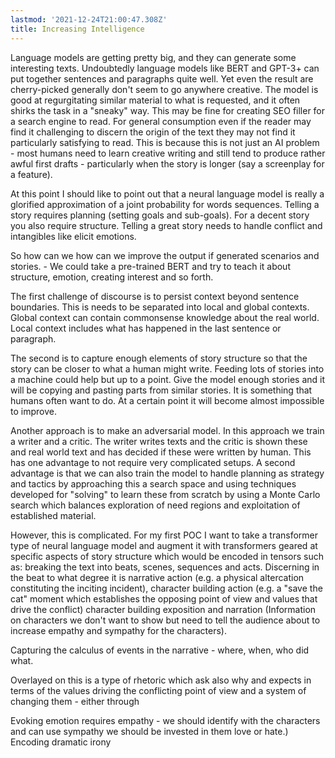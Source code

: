 ```yaml
---
lastmod: '2021-12-24T21:00:47.308Z'
title: Increasing Intelligence
---
```


Language models are getting pretty big, and they can generate some interesting texts. Undoubtedly language models like BERT and GPT-3+ can put together sentences and paragraphs quite well. Yet even the result are cherry-picked generally don't seem to go anywhere creative. The model is good at regurgitating similar material to what is requested, and it often shirks the task in a "sneaky" way. This may be fine for creating SEO filler for a search engine to read. For general consumption even if the reader may find it challenging to discern the origin of the text they may not find it particularly satisfying to read. This is because this is not just an AI problem - most humans need to learn creative writing and still tend to produce rather awful first drafts - particularly when the story is longer (say a screenplay for a feature).

At this point I should like to point out that a neural language model is really a glorified approximation of a joint probability for words sequences. Telling a story requires planning (setting goals and sub-goals). For a decent story you also require structure. Telling a great story needs to handle conflict and intangibles like elicit emotions.

So how can we how can we improve the output if generated scenarios and stories. - We could take a pre-trained BERT and try to teach it about structure, emotion, creating interest and so forth.

The first challenge of discourse is to persist context beyond sentence boundaries. This is needs to be separated into local and global contexts. Global context can contain commonsense knowledge about the real world. Local context includes what has happened in the last sentence or paragraph. 

The second is to capture enough elements of story structure so that the story can be closer to what a human might write. Feeding lots of stories into a machine could help but up to a point. Give the model enough stories and it will be copying and pasting parts from similar stories. It is something that humans often want to do. At a certain point it will become almost impossible to improve. 

Another approach is to make an adversarial model.  In this approach we train a writer and a critic. The writer writes texts and the critic is shown these and real world text and has decided if these were written by human. This has one advantage to not require very complicated setups. A second advantage is that we can also train the model to handle planning as strategy and tactics by approaching this a search space and using techniques developed for "solving" to learn these from scratch by using a Monte Carlo search which balances exploration of need regions and exploitation of established material.

However, this is complicated. For my first POC I want to take a transformer type of neural language model and augment it with transformers geared at specific aspects of story structure which would be encoded in tensors such as: breaking the text into beats, scenes, sequences and acts. Discerning in the beat to what degree it is narrative action (e.g. a physical altercation constituting the inciting incident), character building action (e.g. a "save the cat" moment which establishes the opposing point of view and values that drive the conflict) character building exposition and narration (Information on characters we don't want to show but need to tell the audience about to increase empathy and sympathy for the characters).

Capturing the calculus of events in the narrative - where, when, who did what.

Overlayed on this is a type of rhetoric which ask also why and expects in terms of the values driving the conflicting point of view and a system of changing them - either through 

 
Evoking emotion requires empathy - we should identify with the characters and can use sympathy we should be invested in them love or hate.) Encoding dramatic irony
